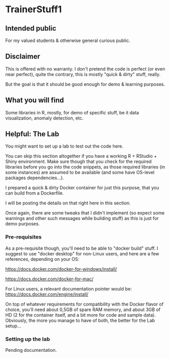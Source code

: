 # TrainerStuff1

## Intended public
For my valued students &amp; otherwise general curious public.

## Disclaimer
This is offered with no warranty. I don't pretend the code is perfect (or even near perfect), quite the contrary, this is mostly "quick & dirty" stuff, really.

But the goal is that it should be good enough for demo & learning purposes.

## What you will find
Some libraries in R, mostly, for demo of specific stuff, be it data visualization, anomaly detection, etc.

## Helpful: The Lab
You might want to set up a lab to test out the code here.

You can skip this section altogether if you have a working R + RStudio + Shiny environment. Make sure though that you check for the required libraries before you go into the code snippets, as those required libraries (in some instances) are assumed to be available (and some have OS-level packages dependencies...).

I prepared a quick & dirty Docker container for just this purpose, that you can build from a Dockerfile.

I will be posting the details on that right here in this section.

Once again, there are some tweaks that I didn't implement (so expect some warnings and other such messages while building stuff) as this is just for demo purposes.

### Pre-requisites
As a pre-requisite though, you'll need to be able to "docker build" stuff. I suggest to use "docker desktop" for non-Linux users, and here are a few references, depending on your OS:

https://docs.docker.com/docker-for-windows/install/

https://docs.docker.com/docker-for-mac/

For Linux users, a relevant documentation pointer would be: https://docs.docker.com/engine/install/

On top of whatever requirements for compatibility with the Docker flavor of choice, you'll need about 0,5GB of spare RAM memory, and about 3GB of HD (2 for the container itself, and a bit more for code and sample data). Obviously, the more you manage to have of both, the better for the Lab setup...

### Setting up the lab
Pending documentation.


